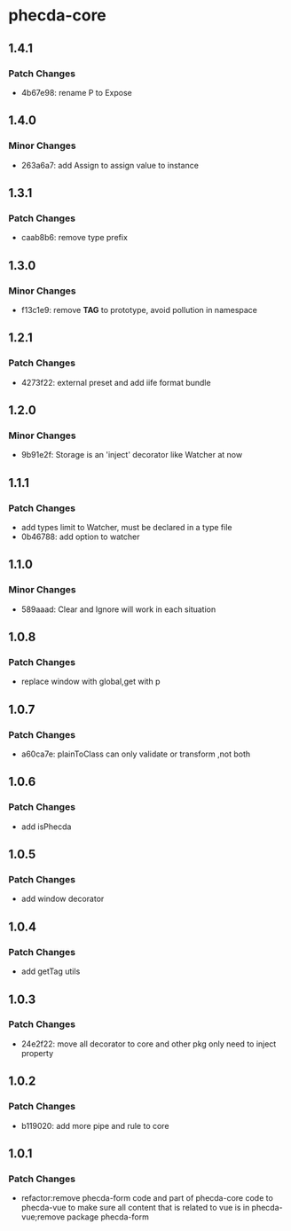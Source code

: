 # phecda-core

## 1.4.1

### Patch Changes

- 4b67e98: rename P to Expose

## 1.4.0

### Minor Changes

- 263a6a7: add Assign to assign value to instance

## 1.3.1

### Patch Changes

- caab8b6: remove type prefix

## 1.3.0

### Minor Changes

- f13c1e9: remove **TAG** to prototype, avoid pollution in namespace

## 1.2.1

### Patch Changes

- 4273f22: external preset and add iife format bundle

## 1.2.0

### Minor Changes

- 9b91e2f: Storage is an 'inject' decorator like Watcher at now

## 1.1.1

### Patch Changes

- add types limit to Watcher, must be declared in a type file
- 0b46788: add option to watcher

## 1.1.0

### Minor Changes

- 589aaad: Clear and Ignore will work in each situation

## 1.0.8

### Patch Changes

- replace window with global,get with p

## 1.0.7

### Patch Changes

- a60ca7e: plainToClass can only validate or transform ,not both

## 1.0.6

### Patch Changes

- add isPhecda

## 1.0.5

### Patch Changes

- add window decorator

## 1.0.4

### Patch Changes

- add getTag utils

## 1.0.3

### Patch Changes

- 24e2f22: move all decorator to core and other pkg only need to inject property

## 1.0.2

### Patch Changes

- b119020: add more pipe and rule to core

## 1.0.1

### Patch Changes

- refactor:remove phecda-form code and part of phecda-core code to phecda-vue to make sure all content that is related to vue is in phecda-vue;remove package phecda-form
